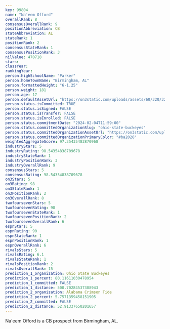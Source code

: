 ```yaml
---
key: 99804
name: "Na'eem Offord"
overallRank: 8
consensusOverallRank: 9
positionAbbreviation: CB
stateAbbreviation: AL
stateRank: 1
positionRank: 2
consensusStateRank: 1
consensusPositionRank: 3
nilValue: 470718
stars: 
classYear: 
rankingYear: 
person.highSchoolName: "Parker"
person.homeTownName: "Birmingham, AL"
person.formattedHeight: "6-1.25"
person.weight: 181
person.age: 17
person.defaultAssetUrl: "https://on3static.com/uploads/assets/60/320/320060.jpg"
person.status.isCommitted: TRUE
person.status.isSigned: FALSE
person.status.isTransfer: FALSE
person.status.isEnrolled: FALSE
person.status.commitmentDate: "2024-02-04T11:59:00"
person.status.committedOrganizationSlug: "ohio-state-buckeyes"
person.status.committedOrganizationAssetUrl: "https://on3static.com/uploads/assets/126/150/150126.svg"
person.status.committedOrganizationPrimaryColor: "#ba2026"
weightedAggregateScore: 97.35435483870968
industryStars: 5
industryRating: 98.54354838709678
industryStateRank: 1
industryPositionRank: 3
industryOverallRank: 9
consensusStars: 5
consensusRating: 98.54354838709678
on3Stars: 5
on3Rating: 98
on3StateRank: 1
on3PositionRank: 2
on3OverallRank: 8
twofoursevenStars: 5
twofoursevenRating: 98
twofoursevenStateRank: 1
twofoursevenPositionRank: 2
twofoursevenOverallRank: 6
espnStars: 5
espnRating: 90
espnStateRank: 1
espnPositionRank: 1
espnOverallRank: 6
rivalsStars: 5
rivalsRating: 6.1
rivalsStateRank: 1
rivalsPositionRank: 2
rivalsOverallRank: 15
prediction_1_organization: Ohio State Buckeyes
prediction_1_percent: 80.11611030478954
prediction_1_committed: FALSE
prediction_1_distance: 500.70284537388943
prediction_2_organization: Alabama Crimson Tide
prediction_2_percent: 5.7571359458151905
prediction_2_committed: FALSE
prediction_2_distance: 52.91337650201657
---
```

Na'eem Offord is a CB prospect from Birmingham, AL.